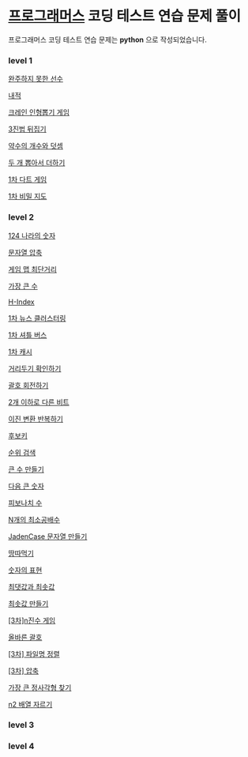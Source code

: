 # [프로그래머스](https://programmers.co.kr/) 코딩 테스트 연습 문제 풀이

프로그래머스 코딩 테스트 연습 문제는 **python** 으로 작성되었습니다.

### level 1
[완주하지 못한 선수](level1/완주하지-못한-선수.py)

[내적](level1/내적.py)

[크레인 인형뽑기 게임](level1/크레인-인형뽑기-게임.py)

[3진법 뒤집기](level1/3진법-뒤집기.py)

[약수의 개수와 덧셈](level1/약수의-개수와-덧셈.py)

[두 개 뽑아서 더하기](level1/두-개-뽑아서-더하기.py)

[1차 다트 게임](level1/[1차]-다트-게임.py)

[1차 비밀 지도](level1/[1차]-비밀지도.py)

### level 2

[124 나라의 숫자](level2/124-나라의-숫자.py)

[문자열 압축](level2/문자열-압축.py)

[게임 맵 최단거리](level2/게임-맵-최단거리.py)

[가장 큰 수](level2/가장-큰-수.py)

[H-Index](level2/H-Index.py)

[1차 뉴스 클러스터링](level2/[1차]-뉴스-클러스터링.py)

[1차 셔틀 버스](level2/[1차]-셔틀버스.py)

[1차 캐시](level2/[1차]-캐세.py)

[거리두기 확인하기](level2/거리두기-확인하기.py)

[괄호 회전하기](level2/괄호-회전하기.py)

[2개 이하로 다른 비트](level2/2개-이하로-다른-비트.py)

[이진 변환 반복하기](level2/이진-변환-반복하기.py)

[후보키](level2/후보키.py)

[순위 검색](level2/순위-검색.py)

[큰 수 만들기](level2/큰-수-만들기)

[다음 큰 숫자](level2/다음-큰-숫자)

[피보나치 수](level2/피보나치-수.py)

[N개의 최소공배수](level2/N개의-최소공배수.py)

[JadenCase 문자열 만들기](level2/JadenCase-문자열-만들기.py)

[땅따먹기](level2/땅따먹기.py)

[숫자의 표현](level2/숫자의-표현.py)

[최댓값과 최솟값](level2/최댓값과-최솟값.py)

[최솟값 만들기](level2/최솟값-만들기.py)

[[3차]n진수 게임](level2/[3차]n진수-게임.py)

[올바른 괄호](level2/올바른-괄호.py)

[[3차] 파일명 정렬](level2/[3차]-파일명-정렬.py)

[[3차] 압축](level2/[3차]-압축.py)

[가장 큰 정사각형 찾기](level2/가장-큰-정사각형-찾기.py)

[n2 배열 자르기](level2/n2-배열-자르기.py)

### level 3

### level 4
